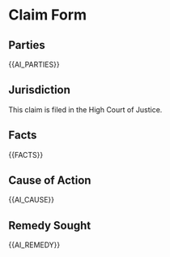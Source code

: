 # Claim Form

## Parties
{{AI_PARTIES}}

## Jurisdiction
This claim is filed in the High Court of Justice.

## Facts
{{FACTS}}

## Cause of Action
{{AI_CAUSE}}

## Remedy Sought
{{AI_REMEDY}}
